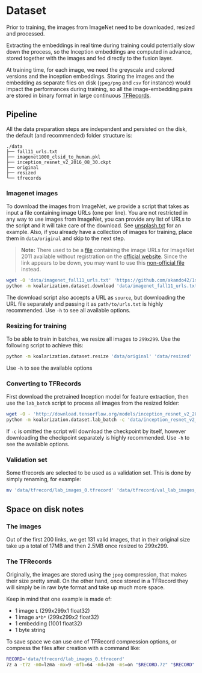 # Dataset

Prior to training, the images from ImageNet need to be downloaded, resized and processed.

Extracting the embeddings in real time during training could potentially slow down the process, 
so the Inception embeddings are computed in advance, stored together with the images and fed directly to the fusion layer.   

At training time, for each image, we need the greyscale and colored versions and the inception embeddings. 
Storing the images and the embedding as separate files on disk (`jpeg/png` and `csv` for instance) would impact 
the performances during training, so all the image-embedding pairs are stored in binary format in large 
continuous [TFRecords](https://www.tensorflow.org/programmers_guide/datasets).

## Pipeline

All the data preparation steps are independent and persisted on the disk, the default (and recommended) folder structure is:

```
./data
├── fall11_urls.txt
├── imagenet1000_clsid_to_human.pkl
├── inception_resnet_v2_2016_08_30.ckpt
├── original
├── resized
└── tfrecords
```

### Imagenet images
To download the images from ImageNet, we provide a script that takes as input a file containing image URLs (one per line).
You are not restricted in any way to use images from ImageNet, you can provide any list of URLs to the script and it will take care of the download.
See [unsplash.txt](data/unsplash.txt) for an example.
Also, if you already have a collection of images for training, place them in `data/original` and skip to the next step.

> **Note:**
> There used to be a [file](http://www.image-net.org/imagenet_data/urls/imagenet_fall11_urls.tgz) 
> containing the image URLs for ImageNet 2011 available without registration on the 
> [official website](http://image-net.org/download-imageurls).
> Since the link appears to be down, you may want to use this 
> [non-official file](http://github.com/akando42/1stPyTorch/blob/master/fall11_urls.txt) instead.

```bash
wget -O 'data/imagenet_fall11_urls.txt' 'https://github.com/akando42/1stPyTorch/raw/master/fall11_urls.txt'
python -m koalarization.dataset.download 'data/imagenet_fall11_urls.txt' 'data/original'
```

The download script also accepts a URL as `source`, but downloading the URL file separately 
and passing it as `path/to/urls.txt` is highly recommended. 
Use `-h` to see all available options.

### Resizing for training
To be able to train in batches, we resize all images to `299x299`. 
Use the following script to achieve this:

```bash
python -m koalarization.dataset.resize 'data/original' 'data/resized'
```

Use `-h` to see the available options

### Converting to TFRecords
First download the pretrained Inception model for feature extraction, then use the `lab_batch` script to process all images from the resized folder:
```bash
wget -O - 'http://download.tensorflow.org/models/inception_resnet_v2_2016_08_30.tar.gz' | tar -xzv -C 'data'
python -m koalarization.dataset.lab_batch -c 'data/inception_resnet_v2_2016_08_30.ckpt' 'data/resized' 'data/tfrecords'
```

If `-c` is omitted the script will download the checkpoint by itself, however downloading the checkpoint separately is highly recommended.
Use `-h` to see the available options.

### Validation set
Some tfrecords are selected to be used as a validation set. This is done by simply renaming, for example:
```bash
mv 'data/tfrecord/lab_images_0.tfrecord' 'data/tfrecord/val_lab_images_0.tfrecord'
```

## Space on disk notes

### The images
Out of the first 200 links, we get 131 valid images, that in their original
size take up a total of 17MB and then 2.5MB once resized to 299x299.

### The TFRecords
Originally, the images are stored using the `jpeg` compression, that makes their
size pretty small. On the other hand, once stored in a TFRecord they will simply
be in raw byte format and take up much more space.

Keep in mind that one example is made of:
- 1 image `L` (299x299x1 float32)
- 1 image `a*b*` (299x299x2 float32)
- 1 embedding (1001 float32)
- 1 byte string

To save space we can use one of TFRecord compression options, or compress the
files after creation with a command like:

```bash
RECORD='data/tfrecord/lab_images_0.tfrecord'
7z a -t7z -m0=lzma -mx=9 -mfb=64 -md=32m -ms=on "$RECORD.7z" "$RECORD"
```
